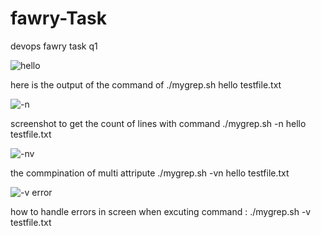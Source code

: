 # fawry-Task
devops fawry task
q1 

![hello](https://github.com/user-attachments/assets/8c5c79a2-a7f7-47ba-8c73-8ace2ba78687)

here is the output of the command of ./mygrep.sh hello testfile.txt



![-n ](https://github.com/user-attachments/assets/bacdd056-5542-4f89-ac55-7bd0e117c4cc)

screenshot to get the count of lines with command ./mygrep.sh -n hello testfile.txt




![-nv](https://github.com/user-attachments/assets/bc4c67ce-4e67-4323-9bf4-9527a42b3313)

the commpination of multi attripute 
./mygrep.sh -vn hello testfile.txt



![-v error](https://github.com/user-attachments/assets/2f2ec641-c9f5-499c-9696-6eeb1938939e)

how to handle errors in screen when excuting command :
./mygrep.sh -v testfile.txt
